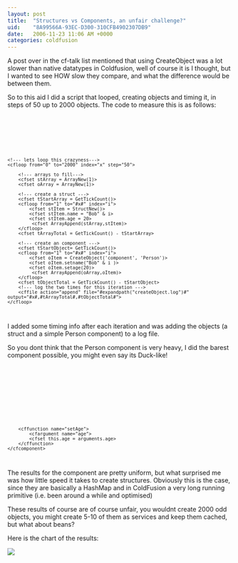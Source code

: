 ```yaml
---
layout: post
title:  "Structures vs Components, an unfair challenge?"
uid:	"8A99566A-93EC-D300-310CFB4902307DB9"
date:   2006-11-23 11:06 AM +0000
categories: coldfusion
---
```

A post over in the cf-talk list mentioned that using CreateObject was a lot slower than native datatypes in Coldfusion, well of course it is I thought, but I wanted to see HOW slow they compare, and what the difference would be between them.

So to this aid I did a script that looped, creating objects and timing it, in steps of 50 up to 2000 objects. The code to measure this is as follows:

<code>
	<!--- on the first round this file doesnt exist --->
	<cfif fileExists(expandpath("createObject.log"))>
	<cffile action="delete" file="#expandpath("createObject.log")#">
	</cfif>
	
	<!--- lets loop this crazyness--->
	<cfloop from="0" to="2000" index="x" step="50">
		
		<!--- arrays to fill--->
		<cfset stArray = ArrayNew(1)>
		<cfset oArray = ArrayNew(1)>
		
		<!--- create a struct --->
		<cfset tStartArray = GetTickCount()>
		<cfloop from="1" to="#x#" index="i">
			<cfset stItem = StructNew()>
			<cfset stItem.name = "Bob" & i>
			<cfset stItem.age = 20>
			 <cfset ArrayAppend(stArray,stItem)> 
		</cfloop>
		<cfset tArrayTotal = GetTickCount() - tStartArray>
		
		<!--- create an component --->
		<cfset tStartObject= GetTickCount()>		
		<cfloop from="1" to="#x#" index="i">
			<cfset oItem = CreateObject('component', 'Person')>
			<cfset oItem.setname("Bob" & i )>
			<cfset oItem.setage(20)>
			 <cfset ArrayAppend(oArray,oItem)> 
		</cfloop>
		<cfset tObjectTotal = GetTickCount() - tStartObject>
		<!--- log the two times for this iteration --->
		<cffile action="append" file="#expandpath("createObject.log")#" output="#x#,#tArrayTotal#,#tObjectTotal#">
	</cfloop>
</code>

I added some timing info after each iteration and was adding the objects (a struct and a simple Person component) to a log file.

So you dont think that the Person component is very heavy, I did the barest component possible, you might even say its Duck-like!

<code>
	<cfcomponent>
		<cfset this.name = "">
		<cfset this.age = 0>
		<cffunction name="setName">
			<cfargument name="name">
			<cfset this.name = arguments.name>
		</cffunction>

		<cffunction name="setAge">
			<cfargument name="age">
			<cfset this.age = arguments.age>
		</cffunction>
	</cfcomponent>	
</code>

The results for the component are pretty uniform, but what surprised me was how little speed it takes to create structures. Obviously this is the case, since they are basically a HashMap and in ColdFusion a very long running primitive (i.e. been around a while and optimised)

These results of course are of course unfair, you wouldnt create 2000 odd objects, you might create 5-10 of them as services and keep them cached, but what about beans?


Here is the chart of the results:

<img src="/speedtest/structVcomp.png">